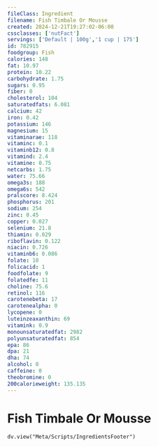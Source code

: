 ```yaml
---
fileClass: Ingredient
filename: Fish Timbale Or Mousse
created: 2024-12-21T19:27:02-06:00
cssclasses: ['nutFact']
servings: ['Default | 100g','1 cup | 175']
id: 782915
foodgroup: Fish
calories: 148
fat: 10.97
protein: 10.22
carbohydrate: 1.75
sugars: 0.95
fiber: 0
cholesterol: 104
saturatedfats: 6.081
calcium: 42
iron: 0.42
potassium: 146
magnesium: 15
vitaminarae: 118
vitaminc: 0.1
vitaminb12: 0.8
vitamind: 2.4
vitamine: 0.75
netcarbs: 1.75
water: 75.66
omega3s: 188
omega6s: 542
pralscore: 8.424
phosphorus: 201
sodium: 254
zinc: 0.45
copper: 0.027
selenium: 21.8
thiamin: 0.029
riboflavin: 0.122
niacin: 0.726
vitaminb6: 0.086
folate: 10
folicacid: 1
foodfolate: 9
folatedfe: 11
choline: 75.6
retinol: 116
carotenebeta: 17
carotenealpha: 0
lycopene: 0
luteinzeaxanthin: 69
vitamink: 0.9
monounsaturatedfat: 2982
polyunsaturatedfat: 854
epa: 86
dpa: 21
dha: 74
alcohol: 0
caffeine: 0
theobromine: 0
200calorieweight: 135.135
---
```


# Fish Timbale Or Mousse

```dataviewjs
dv.view("Meta/Scripts/IngredientsFooter")
```